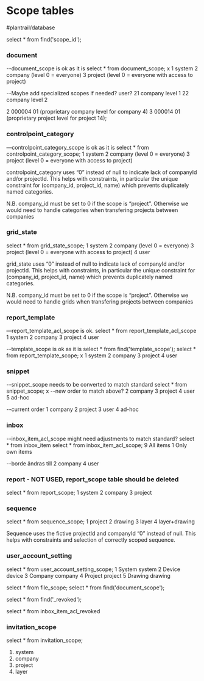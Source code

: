 # Scope tables

#plantrail/database

select * from find('scope_id');

### document
--document_scope is ok as it is
select * from document_scope; x
1	system
2	company (level 0 = everyone)
3	project (level 0 = everyone with access to project)

--Maybe add specialized scopes if needed?
user?
21 company level 1
22 company level 2

2 000004 01 (proprietary company level for company 4)
3 000014 01 (proprietary project level for project 14);

### controlpoint_category
—controlpoint_category_scope is ok as it is
select * from controlpoint_category_scope;
1	system
2	company (level 0 = everyone)
3	project (level 0 = everyone with access to project)

controlpoint_category uses “0” instead of null to indicate lack of companyId and/or projectId. This helps with constraints, in particular the unique constraint for (company_id, project_id, name) which prevents duplicately named categories.

N.B. company_id must be set to 0 if the scope is “project”. Otherwise we would need to handle categories when transfering projects between companies

### grid_state
select * from grid_state_scope;
1	system
2	company (level 0 = everyone)
3	project (level 0 = everyone with access to project)
4	user

grid_state uses “0” instead of null to indicate lack of companyId and/or projectId. This helps with constraints, in particular the unique constraint for (company_id, project_id, name) which prevents duplicately named categories.

N.B. company_id must be set to 0 if the scope is “project”. Otherwise we would need to handle grids when transfering projects between companies


### report_template
—report_template_acl_scope is ok.
select * from report_template_acl_scope
1	system
2	company
3	project
4	user


--template_scope is ok as it is
select * from find('template_scope');
select * from report_template_scope; x
1	system
2	company
3	project
4	user

### snippet
--snippet_scope needs to be converted to match standard
select * from snippet_scope; x
--new order to match above?
2	company
3	project
4	user
5	ad-hoc

--current order
1	company
2	project
3	user
4	ad-hoc


### inbox
--inbox_item_acl_scope might need adjustments to match standard?
select * from inbox_item
select * from inbox_item_acl_scope;
9	All items
1	Only own items

--borde ändras till
2 company
4 user

### report - NOT USED, report_scope table should be deleted
select * from report_scope; 
1	system
2	company
3	project

### sequence
select * from sequence_scope;
1	project
2	drawing
3	layer
4	layer+drawing

Sequence uses the fictive projectId and companyId “0” instead of null. This helps with constraints and selection of correctly scoped sequence.

### user_account_setting
select * from user_account_setting_scope;
1	System	system
2	Device	device
3	Company	company
4	Project	project
5	Drawing	drawing


select * from file_scope;
select * from find('document_scope');

select * from find('_revoked');

select * from inbox_item_acl_revoked


### invitation_scope
select * from invitation_scope;

1. system
2. company
3. project
4. layer